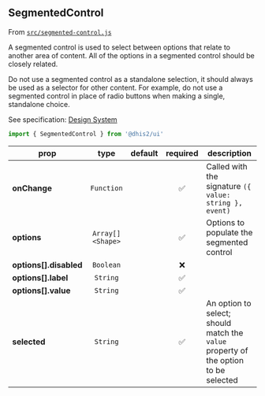 ## SegmentedControl

From [`src/segmented-control.js`](./src/segmented-control.js)

A segmented control is used to select between options that relate to another
area of content. All of the options in a segmented control should be closely related.

Do not use a segmented control as a standalone selection, it should always be
used as a selector for other content. For example, do not use a segmented
control in place of radio buttons when making a single, standalone choice.

See specification: [Design System](https://github.com/dhis2/design-system/blob/master/molecules/segmented-control.md)

```js
import { SegmentedControl } from '@dhis2/ui'
```

| prop                   |       type       | default |      required      | description                                                                         |
| ---------------------- | :--------------: | :-----: | :----------------: | ----------------------------------------------------------------------------------- |
| **onChange**           |    `Function`    |         | :white_check_mark: | Called with the signature `({ value: string }, event)`                              |
| **options**            | `Array[]<Shape>` |         | :white_check_mark: | Options to populate the segmented control                                           |
| **options[].disabled** |    `Boolean`     |         |        :x:         |
| **options[].label**    |     `String`     |         | :white_check_mark: |
| **options[].value**    |     `String`     |         | :white_check_mark: |
| **selected**           |     `String`     |         | :white_check_mark: | An option to select; should match the `value` property of the option to be selected |
